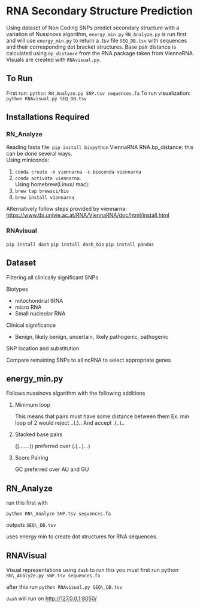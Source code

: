 ﻿# RNA Secondary Structure Prediction

Using dataset of Non Coding SNPs predict secondary structure with a variation of Nussinovs algorithm, `energy_min.py`
`RN_Analyze.py` is run first and will use `energy_min.py` to return a .tsv file `SEQ_DB.tsv` with sequences and their corresponding dot bracket structures. Base pair distance is calculated using `bp_distance` from the RNA package taken from ViennaRNA.
Visuals are created with `RNAvisual.py`.
## To Run
First run: `python RN_Analyze.py SNP.tsv sequences.fa`
To run visualization: `python RNAvisual.py SEQ_DB.tsv`

## Installations Required

### RN_Analyze
Reading fasta file: `pip install biopython` 
ViennaRNA RNA.bp_distance: this can be done several ways.   
Using miniconda:  
1. `conda create -n viennarna -c bioconda viennarna` 
2. `conda activate viennarna`.     
Using homebrew(Linux/ mac):  
1. `brew tap brewsci/bio`
2. `brew install viennarna`

Alternatively follow steps provided by viennarna:
			https://www.tbi.univie.ac.at/RNA/ViennaRNA/doc/html/install.html
### RNAvisual
`pip install dash`
`pip install dash_bio`
`pip install pandas`


 ## Dataset

Filtering all clinically significant SNPs

 Biotypes
 - mitochondrial tRNA
 - micro RNA
 - Small nucleolar RNA

Clinical significance

 - Benign, likely benign, uncertain, likely pathogenic, pathogenic

SNP location and substitution

Compare remaining SNPs to all ncRNA to select appropriate genes

## energy\_min.py

Follows nussinovs algorithm with the following additions

 

 1. Minimum loop
	
	This means that pairs must have some distance between them
	Ex. min loop of 2 would reject ..(.).. And accept .(..)..

2. Stacked base pairs

	((.......)) preferred over (.(...)...)

3. Score Pairing

	GC preferred over AU and GU

## RN\_Analyze

run this first with

`python RN\_Analyze SNP.tsv sequences.fa`

outputs `SEQ\_DB.tsv`

uses energy min to create dot structures for RNA sequences.

## RNAVisual

Visual representations using `dash`
to run this you must first run python 	`RN\_Analyze.py SNP.tsv sequences.fa`

after this run
`python RNAvisual.py SEQ\_DB.tsv`


`dash` will run on http://127.0.0.1:8050/

